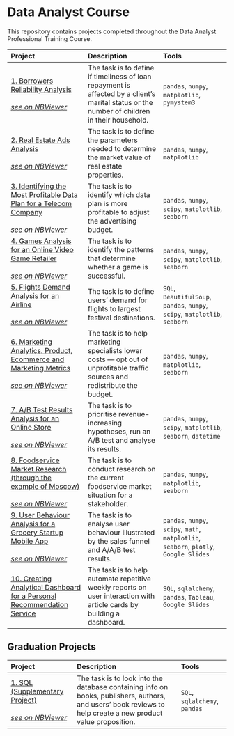# Data Analyst Course

This repository contains projects completed throughout the Data Analyst Professional Training Course.

| Project | Description | Tools |
| :-------------------- | :--------------------- |:---------------------------|
| [1. Borrowers Reliability Analysis](https://github.com/plgesha/data-analyst-professional-training-course-projects/tree/master/Borrowers%20Reliability%20Analysis) <br /><br />*[see on NBViewer](https://nbviewer.org/github/plgesha/data-analyst-professional-training-course-projects/blob/master/Borrowers%20Reliability%20Analysis/borrowers_reliability_analysis.ipynb)*| The task is to define if timeliness of loan repayment is affected by a client’s marital status or the number of children in their household. | `pandas`, `numpy`, `matplotlib`, `pymystem3` |
| [2. Real Estate Ads Analysis](https://github.com/plgesha/data-analyst-professional-training-course-projects/tree/master/Real%20Estate%20Ads%20Analysis) <br /><br />*[see on NBViewer](https://nbviewer.org/github/plgesha/data-analyst-professional-training-course-projects/blob/master/Real%20Estate%20Ads%20Analysis/Real%20Estate%20Ads%20Analysis.ipynb)*| The task is to define the parameters needed to determine the market value of real estate properties. | `pandas`, `numpy`, `matplotlib` |
| [3. Identifying the Most Profitable Data Plan for a Telecom Company](https://github.com/plgesha/data-analyst-professional-training-course-projects/tree/master/Identifying%20the%20most%20profitable%20data%20plan%20for%20a%20telecom%20company) <br /><br />*[see on NBViewer](https://nbviewer.org/github/plgesha/data-analyst-professional-training-course-projects/blob/master/Identifying%20the%20most%20profitable%20data%20plan%20for%20a%20telecom%20company/Identifying%20the%20most%20profitable%20data%20plan%20for%20a%20telecom%20company.ipynb)*| The task is to identify which data plan is more profitable to adjust the advertising budget. | `pandas`, `numpy`, `scipy`, `matplotlib`, `seaborn` |
| [4. Games Analysis for an Online Video Game Retailer](https://github.com/plgesha/data-analyst-professional-training-course-projects/tree/master/Games%20Analysis%20for%20an%20Online%20Video%20Games%20Retailer) <br /><br />*[see on NBViewer](https://nbviewer.org/github/plgesha/data-analyst-professional-training-course-projects/blob/e7cb9ca747c580925484d01378cd28d112a9a82c/Games%20Analysis%20for%20an%20Online%20Video%20Games%20Retailer/Games%20Analysis%20for%20an%20Online%20Video%20Game%20Retailer.ipynb)*| The task is to identify the patterns that determine whether a game is successful. | `pandas`, `numpy`, `scipy`, `matplotlib`, `seaborn` |
| [5. Flights Demand Analysis for an Airline](https://github.com/plgesha/data-analyst-professional-training-course-projects/tree/master/Flights%20Demand%20Analysis%20for%20an%20Airline) <br /><br />*[see on NBViewer](https://nbviewer.org/github/plgesha/data-analyst-professional-training-course-projects/blob/master/Flights%20Demand%20Analysis%20for%20an%20Airline/Flights%20Demand%20Analysis%20for%20an%20Airline.ipynb)*| The task is to define users’ demand for flights to largest festival destinations. | `SQL`, `BeautifulSoup`, `pandas`, `numpy`, `scipy`, `matplotlib`, `seaborn` |
| [6. Marketing Analytics. Product, Ecommerce and Marketing Metrics](https://github.com/plgesha/data-analyst-professional-training-course-projects/tree/master/Marketing%20Analytics.%20Product%2C%20Ecommerce%20and%20Marketing%20Metrics) <br /><br />*[see on NBViewer](https://nbviewer.org/github/plgesha/data-analyst-professional-training-course-projects/blob/master/Marketing%20Analytics.%20Product%2C%20Ecommerce%20and%20Marketing%20Metrics/Marketing%20Analytics.%20Product%2C%20Ecommerce%20and%20Marketing%20Metrics.ipynb)*| The task is to help marketing specialists lower costs — opt out of unprofitable traffic sources and redistribute the budget. | `pandas`, `numpy`, `matplotlib`, `seaborn` |
| [7. A/B Test Results Analysis for an Online Store](https://github.com/plgesha/data-analyst-professional-training-course-projects/tree/master/AB%20Test%20Results%20Analysis%20for%20an%20Online%20Store) <br /><br />*[see on NBViewer](https://nbviewer.org/github/plgesha/data-analyst-professional-training-course-projects/blob/master/AB%20Test%20Results%20Analysis%20for%20an%20Online%20Store/AB%20Test%20Results%20Analysis%20for%20an%20Online%20Store.ipynb)*| The task is to prioritise revenue-increasing hypotheses, run an A/B test and analyse its results. | `pandas`, `numpy`, `scipy`, `matplotlib`, `seaborn`, `datetime` |
| [8. Foodservice Market Research (through the example of Moscow)](https://github.com/plgesha/data-analyst-professional-training-course-projects/tree/master/Foodservice%20Market%20Research%20(through%20the%20example%20of%20Moscow)) <br /><br />*[see on NBViewer](https://nbviewer.org/github/plgesha/data-analyst-professional-training-course-projects/blob/master/Foodservice%20Market%20Research%20%28through%20the%20example%20of%20Moscow%29/Foodservice%20Market%20Research%20%28through%20the%20example%20of%20Moscow%29.ipynb)*| The task is to conduct research on the current foodservice market situation for a stakeholder. | `pandas`, `numpy`, `matplotlib`, `seaborn` |
| [9. User Behaviour Analysis for a Grocery Startup Mobile App](https://github.com/plgesha/data-analyst-professional-training-course-projects/tree/master/User%20Behaviour%20Analysis%20for%20a%20Grocery%20Startup%20Mobile%20App) <br /><br />*[see on NBViewer](https://nbviewer.org/github/plgesha/data-analyst-professional-training-course-projects/blob/master/User%20Behaviour%20Analysis%20for%20a%20Grocery%20Startup%20Mobile%20App/User%20Behaviour%20Analysis%20for%20a%20Grocery%20Startup%20Mobile%20App.ipynb)*| The task is to analyse user behaviour illustrated by the sales funnel and A/A/B test results. | `pandas`, `numpy`, `scipy`, `math`, `matplotlib`, `seaborn`, `plotly`, `Google Slides` |
| [10. Creating Analytical Dashboard for a Personal Recommendation Service](https://github.com/plgesha/data-analyst-professional-training-course-projects/tree/master/Creating%20Analytical%20Dashboard%20for%20a%20Personal%20Recommendation%20Service%20) | The task is to help automate repetitive weekly reports on user interaction with article cards by building a dashboard. | `SQL`, `sqlalchemy`, `pandas`, `Tableau`, `Google Slides` |
## Graduation Projects
| Project | Description | Tools |
| :-------------------- | :--------------------- |:---------------------------|
| [1. SQL (Supplementary Project)](https://github.com/plgesha/data-analyst-professional-training-course-projects/tree/master/SQL%20(Supplementary%20Project)) <br /><br />*[see on NBViewer](https://nbviewer.org/github/plgesha/data-analyst-professional-training-course-projects/blob/master/SQL%20%28Supplementary%20Project%29/SQL%20%28Supplementary%20Project%29.ipynb)*| The task is to look into the database containing info on books, publishers, authors, and users’ book reviews to help create a new product value proposition. | `SQL`, `sqlalchemy`, `pandas` |
